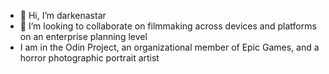 - 👋 Hi, I’m darkenastar
- 💞️ I’m looking to collaborate on filmmaking across devices and platforms on an enterprise planning level
- I am in the Odin Project, an organizational member of Epic Games, and a horror photographic portrait artist

<!---
darkenastar/darkenastar is a ✨ special ✨ repository because its `README.md` (this file) appears on your GitHub profile.
You can click the Preview link to take a look at your changes.
--->
